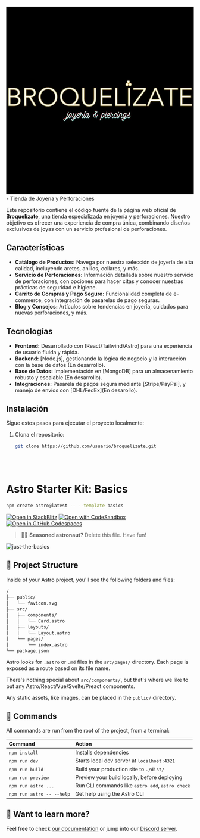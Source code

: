 
![Logo de Broquelízate](https://github.com/KillyRex2/BroquelizateWeb/blob/main/assets/logoB.webp)- Tienda de Joyería y Perforaciones

Este repositorio contiene el código fuente de la página web oficial de **Broquelízate**, una tienda especializada en joyería y perforaciones. Nuestro objetivo es ofrecer una experiencia de compra única, combinando diseños exclusivos de joyas con un servicio profesional de perforaciones.

## Características

- **Catálogo de Productos:** Navega por nuestra selección de joyería de alta calidad, incluyendo aretes, anillos, collares, y más.
- **Servicio de Perforaciones:** Información detallada sobre nuestro servicio de perforaciones, con opciones para hacer citas y conocer nuestras prácticas de seguridad e higiene.
- **Carrito de Compras y Pago Seguro:** Funcionalidad completa de e-commerce, con integración de pasarelas de pago seguras.
- **Blog y Consejos:** Artículos sobre tendencias en joyería, cuidados para nuevas perforaciones, y más.

## Tecnologías

- **Frontend:** Desarrollado con [React/Tailwind/Astro] para una experiencia de usuario fluida y rápida.
- **Backend:** [Node.js], gestionando la lógica de negocio y la interacción con la base de datos (En desarrollo).
- **Base de Datos:** Implementación en [MongoDB] para un almacenamiento robusto y escalable (En desarrollo).
- **Integraciones:** Pasarela de pagos segura mediante [Stripe/PayPal], y manejo de envíos con [DHL/FedEx](En desarollo).

## Instalación

Sigue estos pasos para ejecutar el proyecto localmente:

1. Clona el repositorio:  
   ```bash
   git clone https://github.com/usuario/broquelizate.git





# Astro Starter Kit: Basics

```sh
npm create astro@latest -- --template basics
```

[![Open in StackBlitz](https://developer.stackblitz.com/img/open_in_stackblitz.svg)](https://stackblitz.com/github/withastro/astro/tree/latest/examples/basics)
[![Open with CodeSandbox](https://assets.codesandbox.io/github/button-edit-lime.svg)](https://codesandbox.io/p/sandbox/github/withastro/astro/tree/latest/examples/basics)
[![Open in GitHub Codespaces](https://github.com/codespaces/badge.svg)](https://codespaces.new/withastro/astro?devcontainer_path=.devcontainer/basics/devcontainer.json)

> 🧑‍🚀 **Seasoned astronaut?** Delete this file. Have fun!

![just-the-basics](https://github.com/withastro/astro/assets/2244813/a0a5533c-a856-4198-8470-2d67b1d7c554)

## 🚀 Project Structure

Inside of your Astro project, you'll see the following folders and files:

```text
/
├── public/
│   └── favicon.svg
├── src/
│   ├── components/
│   │   └── Card.astro
│   ├── layouts/
│   │   └── Layout.astro
│   └── pages/
│       └── index.astro
└── package.json
```

Astro looks for `.astro` or `.md` files in the `src/pages/` directory. Each page is exposed as a route based on its file name.

There's nothing special about `src/components/`, but that's where we like to put any Astro/React/Vue/Svelte/Preact components.

Any static assets, like images, can be placed in the `public/` directory.

## 🧞 Commands

All commands are run from the root of the project, from a terminal:

| Command                   | Action                                           |
| :------------------------ | :----------------------------------------------- |
| `npm install`             | Installs dependencies                            |
| `npm run dev`             | Starts local dev server at `localhost:4321`      |
| `npm run build`           | Build your production site to `./dist/`          |
| `npm run preview`         | Preview your build locally, before deploying     |
| `npm run astro ...`       | Run CLI commands like `astro add`, `astro check` |
| `npm run astro -- --help` | Get help using the Astro CLI                     |

## 👀 Want to learn more?

Feel free to check [our documentation](https://docs.astro.build) or jump into our [Discord server](https://astro.build/chat).
